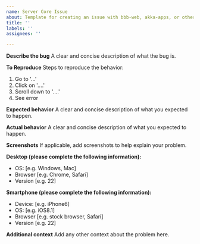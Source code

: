 ```yaml
---
name: Server Core Issue
about: Template for creating an issue with bbb-web, akka-apps, or other server component
title: ''
labels: ''
assignees: ''

---
```


<!--PLEASE DO NOT FILE ISSUES FOR GENERAL SUPPORT QUESTIONS.
This issue tracker is only for bbb development related issues.-->

**Describe the bug**
A clear and concise description of what the bug is.

**To Reproduce**
Steps to reproduce the behavior:
1. Go to '...'
2. Click on '....'
3. Scroll down to '....'
4. See error

**Expected behavior**
A clear and concise description of what you expected to happen.

**Actual behavior**
A clear and concise description of what you expected to happen.

**Screenshots**
If applicable, add screenshots to help explain your problem.

**Desktop (please complete the following information):**
 - OS: [e.g. Windows, Mac]
 - Browser [e.g. Chrome, Safari]
 - Version [e.g. 22]

**Smartphone (please complete the following information):**
 - Device: [e.g. iPhone6]
 - OS: [e.g. iOS8.1]
 - Browser [e.g. stock browser, Safari]
 - Version [e.g. 22]

**Additional context**
Add any other context about the problem here.
